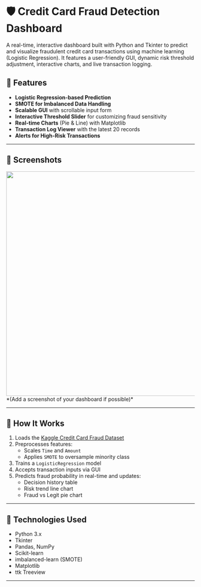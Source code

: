 # 🛡️ Credit Card Fraud Detection Dashboard

A real-time, interactive dashboard built with Python and Tkinter to predict and visualize fraudulent credit card transactions using machine learning (Logistic Regression). It features a user-friendly GUI, dynamic risk threshold adjustment, interactive charts, and live transaction logging.

## 🚀 Features

- **Logistic Regression-based Prediction**
- **SMOTE for Imbalanced Data Handling**
- **Scalable GUI** with scrollable input form
- **Interactive Threshold Slider** for customizing fraud sensitivity
- **Real-time Charts** (Pie & Line) with Matplotlib
- **Transaction Log Viewer** with the latest 20 records
- **Alerts for High-Risk Transactions**

---

## 📸 Screenshots

<img src="screenshots/dashboard.png" width="600"/>
*(Add a screenshot of your dashboard if possible)*

---

## 🧠 How It Works

1. Loads the [Kaggle Credit Card Fraud Dataset](https://www.kaggle.com/mlg-ulb/creditcardfraud)
2. Preprocesses features:
   - Scales `Time` and `Amount`
   - Applies `SMOTE` to oversample minority class
3. Trains a `LogisticRegression` model
4. Accepts transaction inputs via GUI
5. Predicts fraud probability in real-time and updates:
   - Decision history table
   - Risk trend line chart
   - Fraud vs Legit pie chart

---

## 🧰 Technologies Used

- Python 3.x
- Tkinter
- Pandas, NumPy
- Scikit-learn
- imbalanced-learn (SMOTE)
- Matplotlib
- ttk Treeview

---


